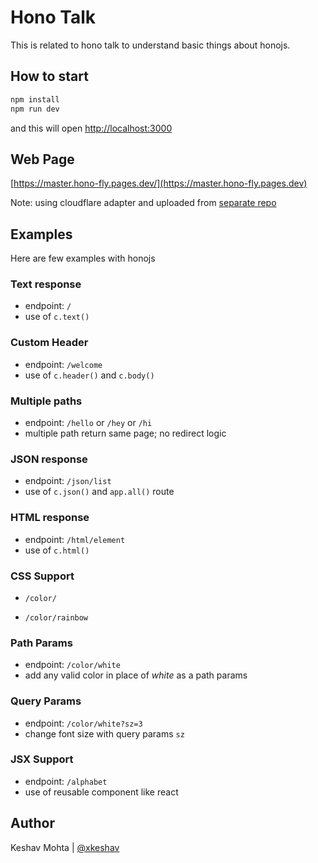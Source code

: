 # Hono Talk

This is related to hono talk to understand basic things about honojs.

## How to start

```sh
npm install
npm run dev
```

and this will open [http://localhost:3000](http://localhost:3000)

## Web Page

[https://master.hono-fly.pages.dev/](https://master.hono-fly.pages.dev)

Note: using cloudflare adapter and uploaded from [separate repo](https://github.com/xkeshav/hono-fly)

## Examples

Here are few examples with honojs

### Text response

- endpoint: `/`
- use of `c.text()`

### Custom Header

- endpoint: `/welcome`
- use of `c.header()` and `c.body()`

### Multiple paths

- endpoint: `/hello` or `/hey` or `/hi`
- multiple path return same page; no redirect logic

### JSON response

- endpoint: `/json/list`
- use of `c.json()` and `app.all()` route

### HTML response

- endpoint: `/html/element`
- use of `c.html()`

### CSS Support

- `/color/`

- `/color/rainbow`

### Path Params

- endpoint: `/color/white`
- add any valid color in place of _white_ as a path params

### Query Params

- endpoint: `/color/white?sz=3`
- change font size with query params `sz`

### JSX Support

- endpoint: `/alphabet`
- use of reusable component like react

## Author

Keshav Mohta | [@xkeshav](https://www.xkeshav.com)

